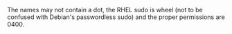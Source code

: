 <!-- @format -->

The names may not contain a dot, the RHEL sudo is wheel (not to be confused
with Debian's passwordless sudo) and the proper permissions are 0400.
